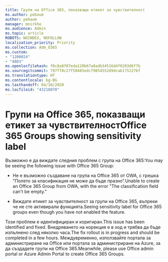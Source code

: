 ```yaml
---
title: Групи на Office 365, показващи етикет за чувствителност
ms.author: pebaum
author: pebaum
manager: mnirkhe
ms.audience: Admin
ms.topic: article
ROBOTS: NOINDEX, NOFOLLOW
localization_priority: Priority
ms.collection: Adm_O365
ms.custom:
- "1200024"
- "4803"
ms.openlocfilehash: f0c8a8f07eda120b67a0adb34516d4f0203d6f7b
ms.sourcegitcommit: 797f78c27f50485edcf9854552d9dcab175227bf
ms.translationtype: HT
ms.contentlocale: bg-BG
ms.lasthandoff: 04/10/2020
ms.locfileid: "43218070"
---
```

# <a name="office-365-groups-showing-sensitivity-label"></a><span data-ttu-id="5e554-102">Групи на Office 365, показващи етикет за чувствителност</span><span class="sxs-lookup"><span data-stu-id="5e554-102">Office 365 Groups showing sensitivity label</span></span>

<span data-ttu-id="5e554-103">Възможно е да виждате следния проблем с група на Office 365:</span><span class="sxs-lookup"><span data-stu-id="5e554-103">You may be seeing the following issue with Office 365 Group:</span></span>

- <span data-ttu-id="5e554-104">Не е възможно създаване на група на Office 365 от OWA, с грешка "Полето за класификация не може да бъде празно“.</span><span class="sxs-lookup"><span data-stu-id="5e554-104">Unable to create an Office 365 Group from OWA, with the error "The classification field can't be empty."</span></span>

- <span data-ttu-id="5e554-105">Виждате етикет за чувствителност за групи на Office 365, въпреки че не сте активирали функцията.</span><span class="sxs-lookup"><span data-stu-id="5e554-105">Seeing sensitivity label for Office 365 groups even though you have not enabled the feature.</span></span>

<span data-ttu-id="5e554-106">Този проблем е идентифициран и коригиран.</span><span class="sxs-lookup"><span data-stu-id="5e554-106">This issue has been identified and fixed.</span></span> <span data-ttu-id="5e554-107">Внедряването на корекция е в ход и трябва да бъде изпълнено след няколко часа.</span><span class="sxs-lookup"><span data-stu-id="5e554-107">The fix rollout is in progress and should be completed in a few hours.</span></span> <span data-ttu-id="5e554-108">Междувременно, използвайте портала за администриране на Office или портала за администриране на Azure, за да създадете групи на Office 365.</span><span class="sxs-lookup"><span data-stu-id="5e554-108">Meanwhile, please use Office admin portal or Azure Admin Portal to create Office 365 Groups.</span></span>  

